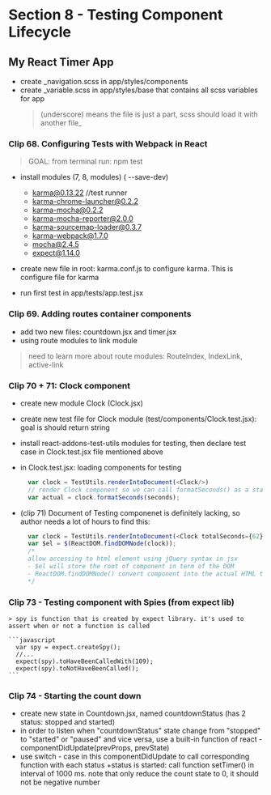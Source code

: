 # Section 8 - Testing Component Lifecycle
## My React Timer App
- create _navigation.scss in app/styles/components
- create _variable.scss in app/styles/base that contains all scss variables for app
  > (underscore) means the file is just a part, scss should load it with another file_

### Clip 68. Configuring Tests with Webpack in React
  > GOAL: from terminal run: npm test

  - install modules (7, 8, modules) ( --save-dev)
    + karma@0.13.22 //test runner
    + karma-chrome-launcher@0.2.2
    + karma-mocha@0.2.2
    + karma-mocha-reporter@2.0.0
    + karma-sourcemap-loader@0.3.7
    + karma-webpack@1.7.0
    + mocha@2.4.5
    + expect@1.14.0

  - create new file in root: karma.conf.js to configure karma. This is configure file for karma
  - run first test in app/tests/app.test.jsx

### Clip 69. Adding routes container components
  - add two new files: countdown.jsx and timer.jsx
  - using route modules to link module
  > need to learn more about route modules: RouteIndex, IndexLink, active-link

### Clip 70 + 71: Clock component
  - create new module Clock (Clock.jsx)
  - create new test file for Clock module (test/components/Clock.test.jsx): goal is should return string
  - install react-addons-test-utils modules for testing, then declare test case in Clock.test.jsx file mentioned above
  - in Clock.test.jsx: loading components for testing
    ```javascript
      var clock = TestUtils.renderIntoDocument(<Clock/>)
      // render Clock component so we can call formatSeconds() as a standard function like below
      var actual = clock.formatSeconds(seconds);      
    ```

  - (clip 71) Document of Testing componenet is definitely lacking, so author needs a lot of hours to find this:
    ```javascript
      var clock = TestUtils.renderIntoDocument(<Clock totalSeconds={62}/>);
      var $el = $(ReactDOM.findDOMNode(clock));
      /*
      allow accessing to html element using jQuery syntax in jsx
      - $el will store the root of component in term of the DOM
      - ReactDOM.findDOMNode() convert component into the actual HTML that it's rendered to browser
      */
    ```

### Clip 73 - Testing component with Spies (from expect lib)
    > spy is function that is created by expect library. it's used to assert when or not a function is called

    ```javascript
      var spy = expect.createSpy();
      //...
      expect(spy).toHaveBeenCalledWith(109);
      expect(spy).toNotHaveBeenCalled();
    ```
### Clip 74 - Starting the count down
  - create new state in Countdown.jsx, named countdownStatus (has 2 status: stopped and started)
  - in order to listen when "countdownStatus" state change from "stopped" to "started" or "paused" and vice versa, use a built-in function of react - componentDidUpdate(prevProps, prevState)
  - use switch - case in this componentDidUpdate to call corresponding function with each status
    +status is started: call function setTimer() in interval of 1000 ms. note that only reduce the count state to 0, it should not be negative number
